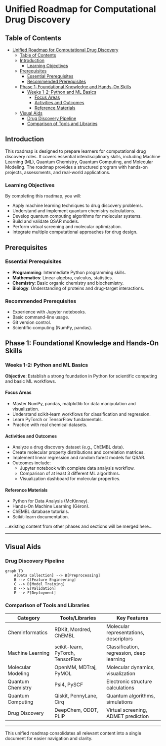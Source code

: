 # Unified Roadmap for Computational Drug Discovery

## Table of Contents

- [Unified Roadmap for Computational Drug Discovery](#unified-roadmap-for-computational-drug-discovery)
  - [Table of Contents](#table-of-contents)
  - [Introduction](#introduction)
    - [Learning Objectives](#learning-objectives)
  - [Prerequisites](#prerequisites)
    - [Essential Prerequisites](#essential-prerequisites)
    - [Recommended Prerequisites](#recommended-prerequisites)
  - [Phase 1: Foundational Knowledge and Hands-On Skills](#phase-1-foundational-knowledge-and-hands-on-skills)
    - [Weeks 1-2: Python and ML Basics](#weeks-1-2-python-and-ml-basics)
      - [Focus Areas](#focus-areas)
      - [Activities and Outcomes](#activities-and-outcomes)
      - [Reference Materials](#reference-materials)
  - [Visual Aids](#visual-aids)
    - [Drug Discovery Pipeline](#drug-discovery-pipeline)
    - [Comparison of Tools and Libraries](#comparison-of-tools-and-libraries)

## Introduction

This roadmap is designed to prepare learners for computational drug discovery roles. It covers essential interdisciplinary skills, including Machine Learning (ML), Quantum Chemistry, Quantum Computing, and Molecular Modeling. The roadmap provides a structured program with hands-on projects, assessments, and real-world applications.

### Learning Objectives

By completing this roadmap, you will:

- Apply machine learning techniques to drug discovery problems.
- Understand and implement quantum chemistry calculations.
- Develop quantum computing algorithms for molecular systems.
- Build and validate QSAR models.
- Perform virtual screening and molecular optimization.
- Integrate multiple computational approaches for drug design.

## Prerequisites

### Essential Prerequisites

- **Programming**: Intermediate Python programming skills.
- **Mathematics**: Linear algebra, calculus, statistics.
- **Chemistry**: Basic organic chemistry and biochemistry.
- **Biology**: Understanding of proteins and drug-target interactions.

### Recommended Prerequisites

- Experience with Jupyter notebooks.
- Basic command-line usage.
- Git version control.
- Scientific computing (NumPy, pandas).

## Phase 1: Foundational Knowledge and Hands-On Skills

### Weeks 1-2: Python and ML Basics

**Objective**: Establish a strong foundation in Python for scientific computing and basic ML workflows.

#### Focus Areas

- Master NumPy, pandas, matplotlib for data manipulation and visualization.
- Understand scikit-learn workflows for classification and regression.
- Learn PyTorch or TensorFlow fundamentals.
- Practice with real chemical datasets.

#### Activities and Outcomes

- Analyze a drug discovery dataset (e.g., ChEMBL data).
- Create molecular property distributions and correlation matrices.
- Implement linear regression and random forest models for QSAR.
- Outcomes include:
  - Jupyter notebook with complete data analysis workflow.
  - Comparison of at least 3 different ML algorithms.
  - Visualization dashboard for molecular properties.

#### Reference Materials

- Python for Data Analysis (McKinney).
- Hands-On Machine Learning (Géron).
- ChEMBL database tutorials.
- Scikit-learn documentation.

...existing content from other phases and sections will be merged here...

---

## Visual Aids

### Drug Discovery Pipeline

```mermaid
graph TD
    A[Data Collection] --> B[Preprocessing]
    B --> C[Feature Engineering]
    C --> D[Model Training]
    D --> E[Validation]
    E --> F[Deployment]
```

### Comparison of Tools and Libraries

| Category           | Tools/Libraries                     | Key Features                          |
|--------------------|-------------------------------------|---------------------------------------|
| Cheminformatics    | RDKit, Mordred, ChEMBL              | Molecular representations, descriptors|
| Machine Learning   | scikit-learn, PyTorch, TensorFlow   | Classification, regression, deep learning|
| Molecular Modeling | OpenMM, MDTraj, PyMOL               | Molecular dynamics, visualization     |
| Quantum Chemistry  | Psi4, PySCF                        | Electronic structure calculations     |
| Quantum Computing  | Qiskit, PennyLane, Cirq            | Quantum algorithms, simulations       |
| Drug Discovery     | DeepChem, ODDT, PLIP               | Virtual screening, ADMET prediction   |

---

This unified roadmap consolidates all relevant content into a single document for easier navigation and clarity.
